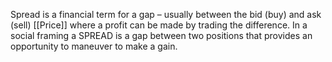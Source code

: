 Spread is a financial term for a gap – usually between the bid (buy) and ask (sell) [[Price]] where a profit can be made by trading the difference. In a social framing a SPREAD is a gap between two positions that provides an opportunity to maneuver to make a gain.